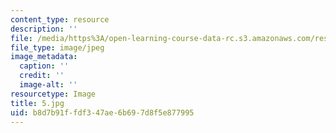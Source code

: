 ```yaml
---
content_type: resource
description: ''
file: /media/https%3A/open-learning-course-data-rc.s3.amazonaws.com/res-14-001-abdul-latif-jameel-poverty-action-lab-executive-training-evaluating-social-programs-2009-spring-2009/b8d7b91ffdf347ae6b697d8f5e877995_5.jpg
file_type: image/jpeg
image_metadata:
  caption: ''
  credit: ''
  image-alt: ''
resourcetype: Image
title: 5.jpg
uid: b8d7b91f-fdf3-47ae-6b69-7d8f5e877995
---
```

